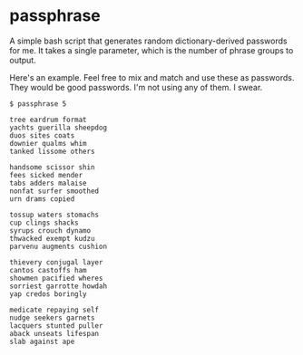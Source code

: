 # passphrase
A simple bash script that generates random dictionary-derived passwords for me. It takes a single parameter, which is the number of phrase groups to output.

Here's an example. Feel free to mix and match and use these as passwords. They would be good passwords. I'm not using any of them. I swear.

```
$ passphrase 5

tree eardrum format
yachts guerilla sheepdog
duos sites coats
downier qualms whim
tanked lissome others

handsome scissor shin
fees sicked mender
tabs adders malaise
nonfat surfer smoothed
urn drams copied

tossup waters stomachs
cup clings shacks
syrups crouch dynamo
thwacked exempt kudzu
parvenu augments cushion

thievery conjugal layer
cantos castoffs ham
showmen pacified wheres
sorriest garrotte howdah
yap credos boringly

medicate repaying self
nudge seekers garnets
lacquers stunted puller
aback unseats lifespan
slab against ape
```
